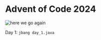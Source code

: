 # Advent of Code 2024

![here we go again](https://media1.tenor.com/m/cJRcMyUAiMcAAAAd/ah-shit-here-we-go-again-ah-shit.gif)

Day 1: `jbang day_1.java`
